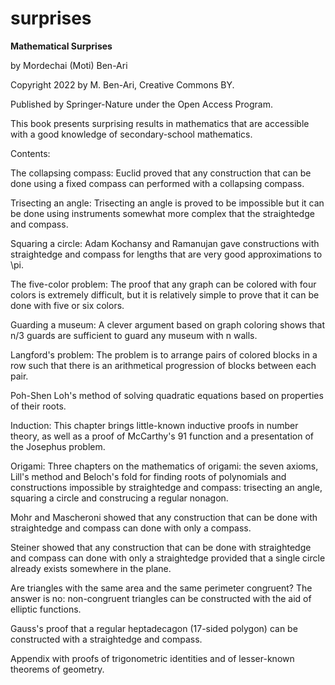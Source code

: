 # surprises
**Mathematical Surprises**

by Mordechai (Moti) Ben-Ari

Copyright 2022 by M. Ben-Ari, Creative Commons BY.

Published by Springer-Nature under the Open Access Program.

This book presents surprising results in mathematics that are accessible with a good knowledge of secondary-school mathematics.

Contents:

The collapsing compass: Euclid proved that any construction that can be done using a fixed compass can performed with a collapsing compass.

Trisecting an angle: Trisecting an angle is proved to be impossible but it can be done using instruments somewhat more complex that the straightedge and compass.

Squaring a circle: Adam Kochansy and Ramanujan gave constructions with straightedge and compass for lengths that are very good approximations to \pi.

The five-color problem: The proof that any graph can be colored with four colors is extremely difficult, but it is relatively simple to prove that it can be done with five or six colors. 

Guarding a museum: A clever argument based on graph coloring shows that n/3 guards are sufficient to guard any museum with n walls.

Langford's problem: The problem is to arrange pairs of colored blocks in a row such that there is an arithmetical progression of blocks between each pair.

Poh-Shen Loh's method of solving quadratic equations based on properties of their roots.

Induction: This chapter brings little-known inductive proofs in number theory, as well as a proof of McCarthy's 91 function and a presentation of the Josephus problem.

Origami: Three chapters on the mathematics of origami: the seven axioms, Lill's method and Beloch's fold for finding roots of polynomials and constructions impossible by straightedge and compass: trisecting an angle, squaring a circle and construcing a regular nonagon.

Mohr and Mascheroni showed that any construction that can be done with straightedge and compass can done with only a compass.

Steiner showed that any construction that can be done with straightedge and compass can done with only a straightedge provided that a single circle already exists somewhere in the plane.

Are triangles with the same area and the same perimeter congruent? The answer is no: non-congruent triangles can be constructed with the aid of elliptic functions.

Gauss's proof that a regular heptadecagon (17-sided polygon) can be constructed with a straightedge and compass.

Appendix with proofs of trigonometric identities and of lesser-known theorems of geometry.
